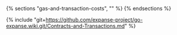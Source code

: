 {% sections "gas-and-transaction-costs", "" %}
{% endsections %}

{% include "git+https://github.com/expanse-project/go-expanse.wiki.git/Contracts-and-Transactions.md" %}
